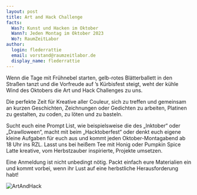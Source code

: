 ```yaml
---
layout: post
title: Art and Hack Challenge
facts:
  Was?: Kunst und Hacken im Oktober
  Wann?: Jeden Montag im Oktober 2023
  Wo?: RaumZeitLabor
author:
  login: flederrattie
  email: vorstand@raumzeitlabor.de
  display_name: flederrattie
---
```


Wenn die Tage mit Frühnebel starten, gelb-rotes Blätterballett in den Straßen tanzt und die Vorfreude auf ’s Kürbisfest steigt, weht der kühle Wind des Oktobers die Art und Hack Challenges zu uns.

Die perfekte Zeit für Kreative aller Couleur, sich zu treffen und gemeinsam an kurzen Geschichten, Zeichnungen oder Gedichten zu arbeiten, Platinen zu gestalten, zu coden, zu löten und zu basteln.

Sucht euch eine Prompt List, wie beispielsweise die des „Inktober“ oder „Drawlloween“, macht mit beim „Hacktoberfest“ oder denkt euch eigene kleine Aufgaben für euch aus und kommt jeden Oktober-Montagabend ab 18 Uhr ins RZL. Lasst uns bei heißem Tee mit Honig oder Pumpkin Spice Latte kreative, vom Herbstzauber inspirierte, Projekte umsetzen.

Eine Anmeldung ist nicht unbedingt nötig. Packt einfach eure Materialien ein und kommt vorbei, wenn ihr Lust auf eine herbstliche Herausforderung habt!

![ArtAndHack](/assets/ArtHacktober.jpg)
